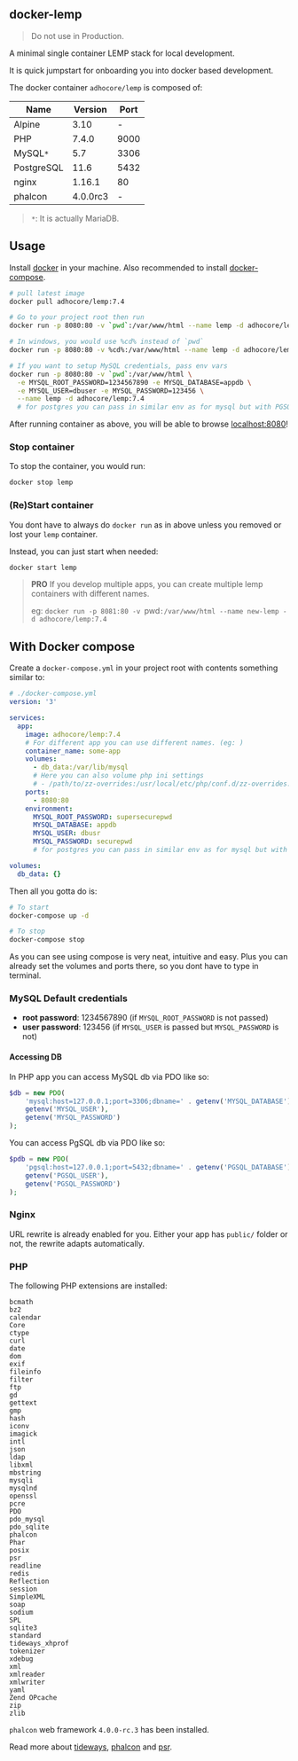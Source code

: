 ## docker-lemp

> Do not use in Production.

A minimal single container LEMP stack for local development.

It is quick jumpstart for onboarding you into docker based development.

The docker container `adhocore/lemp` is composed of:

Name        | Version    | Port
------------|------------|------
Alpine      | 3.10       | -
PHP         | 7.4.0      | 9000
MySQL`*`    | 5.7        | 3306
PostgreSQL  | 11.6       | 5432
nginx       | 1.16.1     | 80
phalcon     | 4.0.0rc3   | -

> `*`: It is actually MariaDB.

## Usage

Install [docker](https://docs.docker.com/install/) in your machine.
Also recommended to install [docker-compose](https://docs.docker.com/compose/install/).

```sh
# pull latest image
docker pull adhocore/lemp:7.4

# Go to your project root then run
docker run -p 8080:80 -v `pwd`:/var/www/html --name lemp -d adhocore/lemp:7.4

# In windows, you would use %cd% instead of `pwd`
docker run -p 8080:80 -v %cd%:/var/www/html --name lemp -d adhocore/lemp:7.4

# If you want to setup MySQL credentials, pass env vars
docker run -p 8080:80 -v `pwd`:/var/www/html \
  -e MYSQL_ROOT_PASSWORD=1234567890 -e MYSQL_DATABASE=appdb \
  -e MYSQL_USER=dbuser -e MYSQL_PASSWORD=123456 \
  --name lemp -d adhocore/lemp:7.4
  # for postgres you can pass in similar env as for mysql but with PGSQL_ prefix
```

After running container as above, you will be able to browse [localhost:8080](http://localhost:8080)!

### Stop container

To stop the container, you would run:

```sh
docker stop lemp
```

### (Re)Start container

You dont have to always do `docker run` as in above unless you removed or lost your `lemp` container.

Instead, you can just start when needed:

```sh
docker start lemp
```

> **PRO** If you develop multiple apps, you can create multiple lemp containers with different names.
>
> eg: `docker run -p 8081:80 -v `pwd`:/var/www/html --name new-lemp -d adhocore/lemp:7.4`


## With Docker compose

Create a `docker-compose.yml` in your project root with contents something similar to:

```yaml
# ./docker-compose.yml
version: '3'

services:
  app:
    image: adhocore/lemp:7.4
    # For different app you can use different names. (eg: )
    container_name: some-app
    volumes:
      - db_data:/var/lib/mysql
      # Here you can also volume php ini settings
      # - /path/to/zz-overrides:/usr/local/etc/php/conf.d/zz-overrides.ini
    ports:
      - 8080:80
    environment:
      MYSQL_ROOT_PASSWORD: supersecurepwd
      MYSQL_DATABASE: appdb
      MYSQL_USER: dbusr
      MYSQL_PASSWORD: securepwd
      # for postgres you can pass in similar env as for mysql but with PGSQL_ prefix

volumes:
  db_data: {}
```

Then all you gotta do is:

```sh
# To start
docker-compose up -d

# To stop
docker-compose stop
```

As you can see using compose is very neat, intuitive and easy.
Plus you can already set the volumes and ports there, so you dont have to type in terminal.

### MySQL Default credentials

- **root password**: 1234567890 (if `MYSQL_ROOT_PASSWORD` is not passed)
- **user password**: 123456 (if `MYSQL_USER` is passed but `MYSQL_PASSWORD` is not)

#### Accessing DB
In PHP app you can access MySQL db via PDO like so:
```php
$db = new PDO(
    'mysql:host=127.0.0.1;port=3306;dbname=' . getenv('MYSQL_DATABASE'),
    getenv('MYSQL_USER'),
    getenv('MYSQL_PASSWORD')
);
```

You can access PgSQL db via PDO like so:
```php
$pdb = new PDO(
    'pgsql:host=127.0.0.1;port=5432;dbname=' . getenv('PGSQL_DATABASE'),
    getenv('PGSQL_USER'),
    getenv('PGSQL_PASSWORD')
);
```

### Nginx

URL rewrite is already enabled for you.
Either your app has `public/` folder or not, the rewrite adapts automatically.

### PHP

The following PHP extensions are installed:

```
bcmath
bz2
calendar
Core
ctype
curl
date
dom
exif
fileinfo
filter
ftp
gd
gettext
gmp
hash
iconv
imagick
intl
json
ldap
libxml
mbstring
mysqli
mysqlnd
openssl
pcre
PDO
pdo_mysql
pdo_sqlite
phalcon
Phar
posix
psr
readline
redis
Reflection
session
SimpleXML
soap
sodium
SPL
sqlite3
standard
tideways_xhprof
tokenizer
xdebug
xml
xmlreader
xmlwriter
yaml
Zend OPcache
zip
zlib
```

`phalcon` web framework `4.0.0-rc.3` has been installed.

Read more about [tideways](https://github.com/tideways/php-xhprof-extension),
[phalcon](https://github.com/phalcon/cphalcon) and [psr](https://github.com/jbboehr/php-psr).
